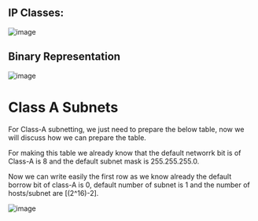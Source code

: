 ## IP Classes:
![image](https://github.com/user-attachments/assets/436e637e-6ddf-4c66-b814-03a7eea56b6d)


## Binary Representation
![image](https://github.com/user-attachments/assets/a7b29193-7287-4cd7-ac2d-84de5eac50be)

# Class A Subnets
For Class-A subnetting, we just need to prepare the below table, now we will discuss how we can prepare the table.  

For making this table we already know that the default networrk bit is of Class-A is 8 and the default subnet mask is 255.255.255.0. 

Now we can write easily the first row as we know already the default borrow bit of class-A is 0, default number of subnet is 1 and the number of hosts/subnet are [(2^16)-2].    

![image](https://github.com/user-attachments/assets/f1bc7650-e6ac-4e40-aced-77a7d02540fe)
